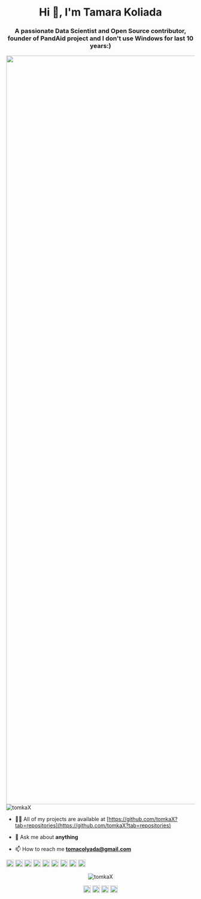 
<!--
**tomkaX/tomkaX** is a ✨ _special_ ✨ repository because its `README.md` (this file) appears on your GitHub profile.

Here are some ideas to get you started:

- 🔭 I’m currently working on ...
- 🌱 I’m currently learning ...
- 👯 I’m looking to collaborate on ...
- 🤔 I’m looking for help with ...
- 💬 Ask me about ...
- 📫 How to reach me: ...
- 😄 Pronouns: ...
- ⚡ Fun fact: ...
-->







<h1 align="center">Hi 👋, I'm Tamara Koliada </h1>
<h3 align="center">A passionate Data Scientist and Open Source contributor, founder of PandAid project and I don't use Windows for last 10 years:) </h3>
<img align="right" src="https://github.com/tomkaX/tomkaX/blob/master/T7Kv.gif" width="2000">

<p align="left"> <img src="https://komarev.com/ghpvc/?username=tomkax" alt="tomkaX" /> </p>

- 👨‍💻 All of my projects are available at [https://github.com/tomkaX?tab=repositories](https://github.com/tomkaX?tab=repositories)

- 💬 Ask me about **anything**

- 📫 How to reach me **tomacolyada@gmail.com**

<p align="left"><img src="https://encrypted-tbn0.gstatic.com/images?q=tbn%3AANd9GcSM-S1OtC02gqLg1ktAyf3AYa-wQweIzoYRAg&usqp=CAU" alt="bootstrap" width="20" height="20"/> 
  <img src="https://encrypted-tbn0.gstatic.com/images?q=tbn%3AANd9GcTAxMBOEBQyjjhFUhco9kgt8-Md6fgXuUP1xQ&usqp=CAU" alt="c" width="20" height="20"/> 
  <img src="https://encrypted-tbn0.gstatic.com/images?q=tbn%3AANd9GcQ5Nv0XNyegzB0AvP-uFh4_A76FVuPg8t2g5g&usqp=CAU" alt="cplusplus" width="20" height="20"/> 
  
  <img src="https://encrypted-tbn0.gstatic.com/images?q=tbn%3AANd9GcSRpWT7uzFuY3bTpLGQdCu6rRqInVOrXiXbtg&usqp=CAU" alt="css3" width="20" height="20"/> 
  <img src="https://encrypted-tbn0.gstatic.com/images?q=tbn%3AANd9GcS_1watA3TkTe6yCxwaiyvvPqBrg83stHpUJA&usqp=CAU" alt="html5" width="20" height="20"/> 
  <img src="https://encrypted-tbn0.gstatic.com/images?q=tbn%3AANd9GcTplmXRQjcdkBYlZ2lZzfB44DauhiCFsFMSLA&usqp=CAU" alt="javascript" width="20" height="20"/> 
  <img src="https://encrypted-tbn0.gstatic.com/images?q=tbn%3AANd9GcTxKYF2FqX381JPE0nhmLTEhp34WIYxh7rNZA&usqp=CAU" alt="mongodb" width="20" height="20"/> 
  <img src="https://encrypted-tbn0.gstatic.com/images?q=tbn%3AANd9GcSxnVDsDUlmCuCD5LvB8ZXpD5rHxmmQsZuuvQ&usqp=CAU" alt="nodejs" width="20" height="20"/> 
  <img src="https://encrypted-tbn0.gstatic.com/images?q=tbn%3AANd9GcQZkkBkKFvxLloXfCiZErsn_TXAVC_RXVfA9A&usqp=CAU" alt="python" width="20" height="20"/></p><p align="center"> 
  <img src="https://github-readme-stats.vercel.app/api?username=tomkax&show_icons=true" alt="tomkaX" /> </p>

<p align="center">
<a href="https://www.linkedin.com/in/tomakoliada/" target="blank"><img align="center" src="https://cdn.jsdelivr.net/npm/simple-icons@3.0.1/icons/linkedin.svg" alt="https://www.linkedin.com/in/tomakoliada/" height="20" width="20" /></a>
  <a href="https://www.facebook.com/tomkka" target="blank"><img align="center" src="https://cdn.jsdelivr.net/npm/simple-icons@3.0.1/icons/facebook.svg" alt="https://www.facebook.com/tomkka" height="20" width="20" /></a>
  <a href="https://www.instagram.com/tomkamk/" target="blank"><img align="center" src="https://cdn.jsdelivr.net/npm/simple-icons@3.0.1/icons/instagram.svg" alt="https://www.instagram.com/tomkamk/" height="20" width="20" /></a>
 <a href="https://twitter.com/T0MKA" target="blank"><img align="center" src="https://cdn.jsdelivr.net/npm/simple-icons@3.0.1/icons/twitter.svg" alt="https://twitter.com/T0MKA" height="20" width="20" /></a>

</p>

